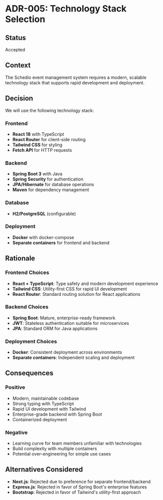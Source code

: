 # ADR-005: Technology Stack Selection

## Status
Accepted

## Context
The Schedio event management system requires a modern, scalable technology stack that supports rapid development and deployment.

## Decision
We will use the following technology stack:

### Frontend
- **React 18** with TypeScript
- **React Router** for client-side routing
- **Tailwind CSS** for styling
- **Fetch API** for HTTP requests

### Backend
- **Spring Boot 3** with Java
- **Spring Security** for authentication
- **JPA/Hibernate** for database operations
- **Maven** for dependency management

### Database
- **H2/PostgreSQL** (configurable)

### Deployment
- **Docker** with docker-compose
- **Separate containers** for frontend and backend

## Rationale
### Frontend Choices
- **React + TypeScript**: Type safety and modern development experience
- **Tailwind CSS**: Utility-first CSS for rapid UI development
- **React Router**: Standard routing solution for React applications

### Backend Choices
- **Spring Boot**: Mature, enterprise-ready framework
- **JWT**: Stateless authentication suitable for microservices
- **JPA**: Standard ORM for Java applications

### Deployment Choices
- **Docker**: Consistent deployment across environments
- **Separate containers**: Independent scaling and deployment

## Consequences
### Positive
- Modern, maintainable codebase
- Strong typing with TypeScript
- Rapid UI development with Tailwind
- Enterprise-grade backend with Spring Boot
- Containerized deployment

### Negative
- Learning curve for team members unfamiliar with technologies
- Build complexity with multiple containers
- Potential over-engineering for simple use cases

## Alternatives Considered
- **Next.js**: Rejected due to preference for separate frontend/backend
- **Express.js**: Rejected in favor of Spring Boot's enterprise features
- **Bootstrap**: Rejected in favor of Tailwind's utility-first approach